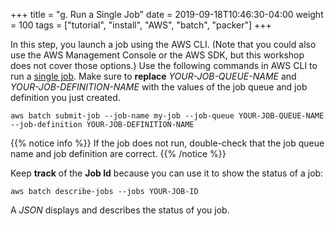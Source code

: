 +++
title = "g. Run a Single Job"
date = 2019-09-18T10:46:30-04:00
weight = 100
tags = ["tutorial", "install", "AWS", "batch", "packer"]
+++

In this step, you launch a job using the AWS CLI. (Note that you could also use the AWS Management Console or the AWS SDK, but this workshop does not cover those options.) 
Use the following commands in AWS CLI to run a [single job](https://docs.aws.amazon.com/batch/latest/userguide/submit_job.html). Make sure to **replace** *YOUR-JOB-QUEUE-NAME* and *YOUR-JOB-DEFINITION-NAME* with the values of the job queue and job definition you just created.

```
aws batch submit-job --job-name my-job --job-queue YOUR-JOB-QUEUE-NAME --job-definition YOUR-JOB-DEFINITION-NAME
```

{{% notice info %}}
If the job does not run, double-check that the job queue name and job definition are correct.
{{% /notice %}}

Keep **track** of the **Job Id** because you can use it to show the status of a job:

```
aws batch describe-jobs --jobs YOUR-JOB-ID
```

A *JSON* displays and describes the status of you job.
